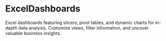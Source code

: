 # ExcelDashboards
Excel dashboards featuring slicers, pivot tables, and dynamic charts for in-depth data analysis. Customize views, filter information, and uncover valuable business insights.
